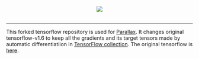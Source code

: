 <div align="center">
  <img src="https://www.tensorflow.org/images/tf_logo_transp.png"><br><br>
</div>

-----------------
This forked tensorflow repository is used for [Parallax](https://github.com/snuspl/parallax). It changes original tensorflow-v1.6 to keep all the gradients and its target tensors made by automatic differentiatiion in [TensorFlow collection](https://www.tensorflow.org/api_guides/python/framework#Graph_collections). The original tensorflow is [here](https://github.com/tensorflow/tensorflow/tree/r1.6).

